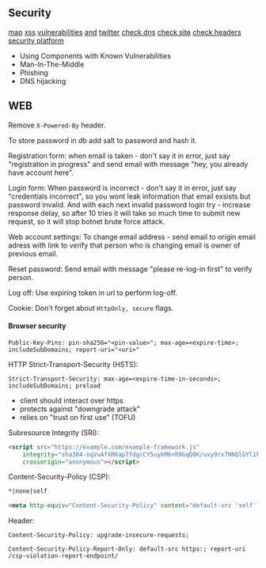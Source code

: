 Security
-

[map](http://map.norsecorp.com/)
[xss](https://www.openbugbounty.org/)
[vulnerabilities](http://cve.mitre.org/) [and](https://cwe.mitre.org/)
[twitter](https://twitter.com/MisterRobot245/following/)
[check dns](https://dnsspy.io/)
[check site](https://observatory.mozilla.org/)
[check headers](https://securityheaders.com)
[security platform](https://www.hackerone.com/)

* Using Components with Known Vulnerabilities
* Man-In-The-Middle
* Phishing
* DNS hijacking

## WEB

Remove `X-Powered-By` header.

To store password in db add salt to password and hash it.

Registration form:
when email is taken - don't say it in error, just say "registration in progress"
and send email with message "hey, you already have account here".

Login form:
When password is incorrect - don't say it in error, just say "credentials incorrect",
so you wont leak information that email exsists but password invalid.
And with each next invalid password login try - increase response delay,
so after 10 tries it will take so much time to submit new request,
so it will stop botnet brute force attack.

Web account settings:
To change email address - send email to origin email adress with link
to verify that person who is changing email is owner of previous email.

Reset password:
Send email with message "please re-log-in first" to verify person.

Log off:
Use expiring token in url to perform log-off.

Cookie:
Don't forget about `HttpOnly, secure` flags.

#### Browser security

````
Public-Key-Pins: pin-sha256="<pin-value>"; max-age=<expire-time>; includeSubDomains; report-uri="<uri>"
````

HTTP Strict-Transport-Security (HSTS):
````
Strict-Transport-Security: max-age=<expire-time-in-seconds>; includeSubDomains; preload
````
* client should interact over https
* protects against "downgrade attack"
* relies on "trust on first use" (TOFU)

Subresource Integrity (SRI):
````html
<script src="https://example.com/example-framework.js"
    integrity="sha384-oqVuAfXRKap7fdgcCY5uykM6+R9GqQ8K/uxy9rx7HNQlGYl1kPzQho1wx4JwY8wC"
    crossorigin="anonymous"></script>
````

Content-Security-Policy (CSP):
````html
*|none|self

<meta http-equiv="Content-Security-Policy" content="default-src 'self'; img-src https://*; child-src 'none';">
````
Header:
````
Content-Security-Policy: upgrade-insecure-requests;
````

````
Content-Security-Policy-Report-Only: default-src https:; report-uri /csp-violation-report-endpoint/
````
